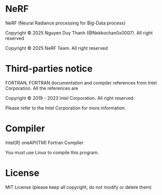 # NeRF
NeRF (Neural Radiance processing for Big-Data process)

Copyright &copy; 2025 Nguyen Duy Thanh (@Nekkochan0x0007). All right reserved

Copyright &copy; 2025 NeRF Team. All right reserved

# Third-parties notice

FORTRAN, FORTRAN documentation and compiler references from Intel Corporation. All the references are

Copyright &copy; 2019 - 2023 Intel Corporation. All right reserved.

Please refer to the Intel Corporation for more information.

# Compiler

Intel(R) oneAPI(TM) Fortran Compiler

You must use Linux to compile this program.

# License

MIT License (please keep all copyright, do not modify or delete them)
